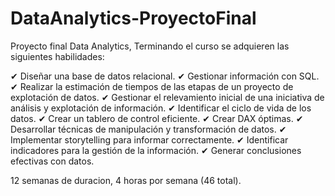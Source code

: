 # DataAnalytics-ProyectoFinal
Proyecto final Data Analytics, Terminando el curso se adquieren 
las siguientes habilidades:

✔ Diseñar una base de datos relacional.
✔ Gestionar información con SQL.
✔ Realizar la estimación de tiempos de las etapas de un
proyecto de explotación de datos.
✔ Gestionar el relevamiento inicial de una iniciativa de
análisis y explotación de información.
✔ Identificar el ciclo de vida de los datos.
✔ Crear un tablero de control eficiente.
✔ Crear DAX óptimas.
✔ Desarrollar técnicas de manipulación y
transformación de datos.
✔ Implementar storytelling para informar
correctamente.
✔ Identificar indicadores para la gestión de la
información.
✔ Generar conclusiones efectivas con datos.

12 semanas de duracion, 4 horas por semana (46 total).
